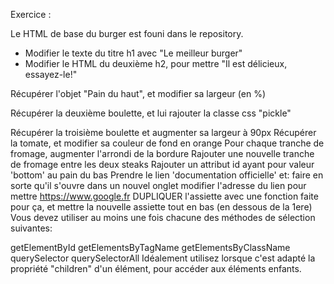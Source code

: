 Exercice :

Le HTML de base du burger est founi dans le repository.

 - Modifier le texte du titre h1 avec "Le meilleur burger"
 - Modifier le HTML du deuxième h2, pour mettre "Il est délicieux, essayez-le!"

Récupérer l'objet "Pain du haut", et modifier sa largeur (en %)

Récupérer la deuxième boulette, et lui rajouter la classe css "pickle"

Récupérer la troisième boulette et augmenter sa largeur à 90px
Récupérer la tomate, et modifier sa couleur de fond en orange
Pour chaque tranche de fromage, augmenter l'arrondi de la bordure
Rajouter une nouvelle tranche de fromage entre les deux steaks
Rajouter un attribut id ayant pour valeur 'bottom' au pain du bas
Prendre le lien 'documentation officielle' et:
faire en sorte qu'il s'ouvre dans un nouvel onglet
modifier l'adresse du lien pour mettre https://www.google.fr
DUPLIQUER l'assiette avec une fonction faite pour ça, et mettre la nouvelle assiette tout en bas (en dessous de la 1ere)
Vous devez utiliser au moins une fois chacune des méthodes de sélection suivantes:

getElementById
getElementsByTagName
getElementsByClassName
querySelector
querySelectorAll
Idéalement utilisez lorsque c'est adapté la propriété "children" d'un élément, pour accéder aux éléments enfants.
